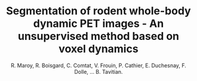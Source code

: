 ---
author: R. Maroy, R. Boisgard, C. Comtat, V. Frouin, P. Cathier, E. Duchesnay, F. Dolle, ... B. Tavitian.
title: Segmentation of rodent whole-body dynamic PET images - An unsupervised method based on voxel dynamics
journal: IEEE Transactions on Medical Imaging
year: 2008
type: article
doi: 10.1109/TMI.2007.905106
volume: 27
number: 3
---
